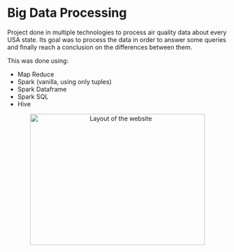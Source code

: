 # Big Data Processing
Project done in multiple technologies to process air quality data about every USA state. Its goal was to process the data in order to answer some queries and finally reach a conclusion on the differences between them. 

This was done using:
- Map Reduce
- Spark (vanilla, using only tuples)
- Spark Dataframe
- Spark SQL
- Hive

<p align="center">
       <img src="https://i.imgur.com/PiQBLML.jpeg" width="400" height="300" alt="Layout of the website">
</p>

